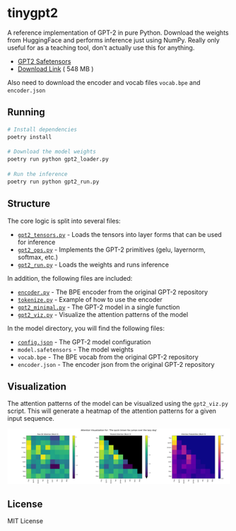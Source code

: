 # tinygpt2

A reference implementation of GPT-2 in pure Python. Download the weights from
HuggingFace and performs inference just using NumPy. Really only useful for as
a teaching tool, don't actually use this for anything.

* [GPT2 Safetensors](https://huggingface.co/openai-community/gpt2/blob/main/model.safetensors)
* [Download Link](https://huggingface.co/openai-community/gpt2/resolve/main/model.safetensors) ( 548 MB )

Also need to download the encoder and vocab files `vocab.bpe` and `encoder.json`


## Running

```bash
# Install dependencies
poetry install

# Download the model weights
poetry run python gpt2_loader.py

# Run the inference
poetry run python gpt2_run.py
```

## Structure

The core logic is split into several files:

* [`gpt2_tensors.py`](gpt2_tensors.py) - Loads the tensors into layer forms that can be used for inference
* [`gpt2_ops.py`](gpt2_ops.py) - Implements the GPT-2 primitives (gelu, layernorm, softmax, etc.)
* [`gpt2_run.py`](gpt2_run.py) - Loads the weights and runs inference

In addition, the following files are included:

* [`encoder.py`](encoder.py) - The BPE encoder from the original GPT-2 repository
* [`tokenize.py`](tokenize.py) - Example of how to use the encoder
* [`gpt2_minimal.py`](gpt2_minimal.py) - The GPT-2 model in a single function
* [`gpt2_viz.py`](gpt2_viz.py) - Visualize the attention patterns of the model

In the model directory, you will find the following files:

* [`config.json`](model/config.json) - The GPT-2 model configuration
* `model.safetensors` - The model weights
* `vocab.bpe` - The BPE vocab from the original GPT-2 repository
* `encoder.json` - The encoder json from the original GPT-2 repository

## Visualization

The attention patterns of the model can be visualized using the `gpt2_viz.py` script. This will generate a heatmap of the attention patterns for a given input sequence.

![](./attention.png)

## License

MIT License
